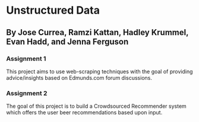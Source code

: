 # Unstructured Data 
## By Jose Currea, Ramzi Kattan, Hadley Krummel, Evan Hadd, and Jenna Ferguson

### Assignment 1
 This project aims to use web-scraping techniques with the goal of providing advice/insights based on Edmunds.com forum discussions.

### Assignment 2
 The goal of this project is to build a Crowdsourced Recommender system which offers the user beer recommendations based upon input. 
